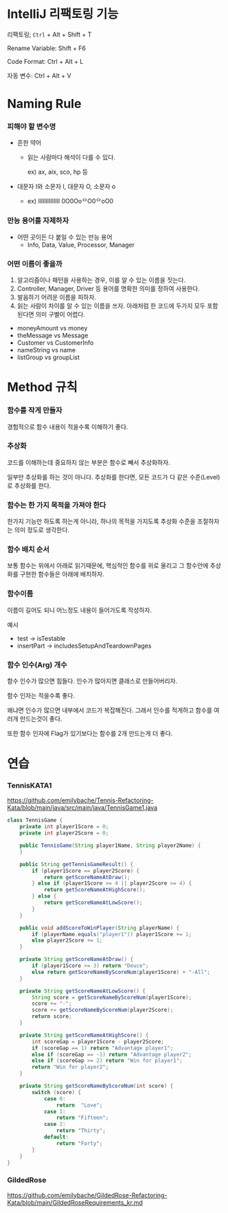 # IntelliJ 리팩토링 기능

리팩토링; `Ctrl` + Alt + Shift + T

Rename Variable: Shift + F6

Code Format: Ctrl + Alt + L

자동 변수: Ctrl + Alt + V



# Naming Rule

### 피해야 할 변수명

- 흔한 약어

  - 읽는 사람마다 해석이 다를 수 있다.

    ex) ax, aix, sco, hp 등

- 대문자 I와 소문자 l, 대문자 O, 소문자 o

  - ex) IllIlIlIIlIlII 0O0OoᄋO0ᄋoO0

### 만능 용어를 자제하자

- 어떤 곳이든 다 붙일 수 있는 만능 용어
  - Info, Data, Value, Processor, Manager

### 어떤 이름이 좋을까

1. 알고리즘이나 패턴을 사용하는 경우, 이를 알 수 있는 이름을 짓는다.
2. Controller, Manager, Driver 등 용어를 명확한 의미를 정하여 사용한다.
3. 발음하기 어려운 이름을 피하자.
4. 읽는 사람이 차이를 알 수 있는 이름을 쓰자. 
아래처럼 한 코드에 두가지 모두 포함된다면 의미 구별이 어렵다.
- moneyAmount vs money
- theMessage vs Message
- Customer vs CustomerInfo
- nameString vs name
- listGroup vs groupList



# Method 규칙

### 함수를 작게 만들자

경험적으로 함수 내용이 적을수록 이해하기 좋다.



### 추상화

코드를 이해하는데 중요하지 않는 부분은 함수로 빼서 추상화하자.

일부만 추상화를 하는 것이 아니다. 추상화를 한다면, 모든 코드가 다 같은 수준(Level)로 추상화를 한다.



### 함수는 한 가지 목적을 가져야 한다

한가지 기능만 하도록 하는게 아니라, 하나의 목적을 가지도록 추상화 수준을 조절하자는 의미 정도로 생각한다.



### 함수 배치 순서

보통 함수는 위에서 아래로 읽기때문에, 핵심적인 함수를 위로 올리고 그 함수안에 추상화를 구현한 함수들은 아래에 배치하자.



### 함수이름

이름이 길어도 되니 어느정도 내용이 들어가도록 작성하자.

예시

- test → isTestable
- insertPart → includesSetupAndTeardownPages



### 함수 인수(Arg) 개수

함수 인수가 많으면 힘들다. 인수가 많아지면 클래스로 만들어버리자.

함수 인자는 적을수록 좋다.

왜냐면 인수가 많으면 내부에서 코드가 복잡해진다. 그래서 인수를 적게하고 함수를 여러개 만드는것이 좋다.

또한 함수 인자에 Flag가 있기보다는 함수를 2개 만드는게 더 좋다.



### 





# 연습

### TennisKATA1

https://github.com/emilybache/Tennis-Refactoring-Kata/blob/main/java/src/main/java/TennisGame1.java

```java
class TennisGame {
    private int player1Score = 0;
    private int player2Score = 0;

    public TennisGame(String player1Name, String player2Name) {
    }

    public String getTennisGameResult() {
        if (player1Score == player2Score) {
            return getScoreNameAtDraw();
        } else if (player1Score >= 4 || player2Score >= 4) {
            return getScoreNameAtHighScore();
        } else {
            return getScoreNameAtLowScore();
        }
    }

    public void addScoreToWinPlayer(String playerName) {
        if (playerName.equals("player1")) player1Score += 1;
        else player2Score += 1;
    }

    private String getScoreNameAtDraw() {
        if (player1Score >= 3) return "Deuce";
        else return getScoreNameByScoreNum(player1Score) + "-All";
    }

    private String getScoreNameAtLowScore() {
        String score = getScoreNameByScoreNum(player1Score);
        score += "-";
        score += getScoreNameByScoreNum(player2Score);
        return score;
    }

    private String getScoreNameAtHighScore() {
        int scoreGap = player1Score - player2Score;
        if (scoreGap == 1) return "Advantage player1";
        else if (scoreGap == -1) return "Advantage player2";
        else if (scoreGap >= 2) return "Win for player1";
        return "Win for player2";
    }

    private String getScoreNameByScoreNum(int score) {
        switch (score) {
            case 0:
                return  "Love";
            case 1:
                return "Fifteen";
            case 2:
                return "Thirty";
            default:
                return "Forty";
        }
    }
}
```



### GildedRose

https://github.com/emilybache/GildedRose-Refactoring-Kata/blob/main/GildedRoseRequirements_kr.md



